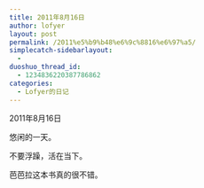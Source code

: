 ```yaml
---
title: 2011年8月16日
author: lofyer
layout: post
permalink: /2011%e5%b9%b48%e6%9c%8816%e6%97%a5/
simplecatch-sidebarlayout:
  - 
duoshuo_thread_id:
  - 1234836220387786862
categories:
  - Lofyer的日记
---
```

2011年8月16日

悠闲的一天。

不要浮躁，活在当下。

芭芭拉这本书真的很不错。